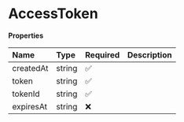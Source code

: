 # AccessToken

**Properties**

| Name      | Type   | Required | Description |
| :-------- | :----- | :------- | :---------- |
| createdAt | string | ✅       |             |
| token     | string | ✅       |             |
| tokenId   | string | ✅       |             |
| expiresAt | string | ❌       |             |

<!-- This file was generated by liblab | https://liblab.com/ -->
